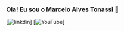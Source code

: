 ### Ola! Eu sou o Marcelo Alves Tonassi 🦉
[![linkdin](https://img.shields.io/badge/LinkedIn-0077B5?style=for-the-badge&logo=linkedin&logoColor=white)]
[![YouTube](https://img.shields.io/badge/YouTube-FF0000?style=for-the-badge&logo=youtube&logoColor=white)]


